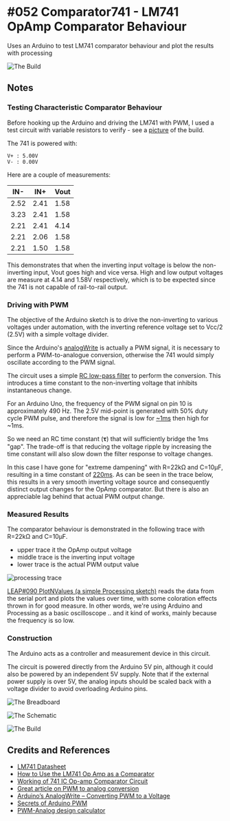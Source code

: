# #052 Comparator741 - LM741 OpAmp Comparator Behaviour

Uses an Arduino to test LM741 comparator behaviour and plot the results with processing

![The Build](./assets/Comparator741_build.jpg?raw=true)

## Notes

### Testing Characteristic Comparator Behaviour

Before hooking up the Arduino and driving the LM741 with PWM, I used a test circuit with variable resistors to
verify - see a [picture](./assets/Comparator741_manual_test.jpg?raw=true) of the build.

The 741 is powered with:

    V+ : 5.00V
    V- : 0.00V

Here are a couple of measurements:

| IN-  | IN+  | Vout |
|------|------|------|
| 2.52 | 2.41 | 1.58 |
| 3.23 | 2.41 | 1.58 |
| 2.21 | 2.41 | 4.14 |
| 2.21 | 2.06 | 1.58 |
| 2.21 | 1.50 | 1.58 |

This demonstrates that when the inverting input voltage is below the non-inverting input, Vout goes high and vice versa. High and low output voltages are measure at 4.14 and 1.58V respectively, which is to be expected since the 741 is not capable of rail-to-rail output.

### Driving with PWM

The objective of the Arduino sketch is to drive the non-inverting to various voltages under automation,
with the inverting reference voltage set to Vcc/2 (2.5V) with a simple voltage divider.

Since the Arduino's [analogWrite](http://arduino.cc/en/Reference/analogWrite) is actually a PWM signal,
it is necessary to perform a PWM-to-analogue conversion, otherwise the 741 would simply oscillate according to the PWM signal.

The circuit uses a simple [RC low-pass filter](http://en.wikipedia.org/wiki/Low-pass_filter) to perform the conversion.
This introduces a time constant to the non-inverting voltage that inhibits instantaneous change.

For an Arduino Uno, the frequency of the PWM signal on pin 10 is approximately 490 Hz.
The 2.5V mid-point is generated with 50% duty cycle PWM pulse, and therefore the signal is low for
[~1ms](https://www.wolframalpha.com/input/?i=1%2F2+*+1%2F490) then high for ~1ms.

So we need an RC time constant (𝛕) that will sufficiently bridge the 1ms "gap". The trade-off is that reducing the voltage ripple
by increasing the time constant will also slow down the filter response to voltage changes.

In this case I have gone for "extreme dampening" with R=22kΩ and C=10μF, resulting in a time constant of [220ms](https://www.wolframalpha.com/input/?i=22k%CE%A9+*+10%CE%BCF).
As can be seen in the trace below, this results in a very smooth inverting voltage source and consequently distinct output changes
for the OpAmp comparator. But there is also an appreciable lag behind that actual PWM output change.

### Measured Results

The comparator behaviour is demonstrated in the following trace with R=22kΩ and C=10μF.

* upper trace it the OpAmp output voltage
* middle trace is the inverting input voltage
* lower trace is the actual PWM output value

![processing trace](./assets/processing_trace.png?raw=true)

[LEAP#090 PlotNValues (a simple Processing sketch)](../../playground/PlotNValues/)
reads the data from the serial port and plots the values over time, with some coloration effects thrown in for good measure. In other words, we're using Arduino and Processing as a basic oscilloscope .. and it kind of works, mainly because the frequency is so low.

### Construction

The Arduino acts as a controller and measurement device in this circuit.

The circuit is powered directly from the Arduino 5V pin, although it could also be powered by an independent 5V supply.
Note that if the external power supply is over 5V, the analog inputs should be scaled back with a voltage divider to avoid overloading
Arduino pins.

![The Breadboard](./assets/Comparator741_bb.jpg?raw=true)

![The Schematic](./assets/Comparator741_schematic.jpg?raw=true)

![The Build](./assets/Comparator741_build.jpg?raw=true)

## Credits and References

* [LM741 Datasheet](https://www.futurlec.com/Linear/LM741CN.shtml)
* [How to Use the LM741 Op Amp as a Comparator](http://www.learningaboutelectronics.com/Articles/LM741-op-amp-comparator.php)
* [Working of 741 IC Op-amp Comparator Circuit](http://www.circuitstoday.com/op-amp-comparator)
* [Great article on PWM to analog conversion](http://www.allegromicro.com/en/Design-Center/Technical-Documents/Hall-Effect-Sensor-IC-Publications/Method-for-Converting-a-PWM-Output-to-an-Analog-Output-When-Using-Hall-Effect-Sensor-ICs.aspx)
* [Arduino’s AnalogWrite – Converting PWM to a Voltage](http://provideyourown.com/2011/analogwrite-convert-pwm-to-voltage/)
* [Secrets of Arduino PWM](http://arduino.cc/en/Tutorial/SecretsOfArduinoPWM)
* [PWM-Analog design calculator](http://sim.okawa-denshi.jp/en/PWMtool.php)

